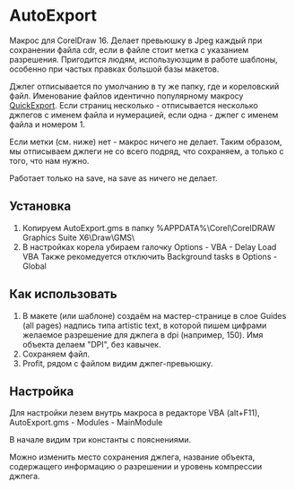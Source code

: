 # AutoExport
Макрос для CorelDraw 16. Делает превьюшку в Jpeg каждый при сохранении файла cdr, если в файле стоит метка с указанием разрешения.
Пригодится людям, используюзщим в работе шаблоны, особенно при частых правках большой базы макетов.

Джпег отписывается по умолчанию в ту же папку, где и кореловский файл.
Именование файлов идентично популярному макросу [QuickExport](https://github.com/cdrpro-macros/quick-export).
Если страниц несколько - отписывается несколько джпегов с именем файла и нумерацией, если одна - джпег с именем файла и номером 1.

Если метки (см. ниже) нет - макрос ничего не делает.
Таким образом, мы отписываем джпеги не со всего подряд, что сохраняем, а только с того, что нам нужно.

Работает только на save, на save as ничего не делает.

## Установка
1. Копируем AutoExport.gms в папку %APPDATA%\Corel\CorelDRAW Graphics Suite X6\Draw\GMS\
2. В настройках корела убираем галочку Options - VBA - Delay Load VBA
Также рекомедуется отключить Background tasks в Options - Global

## Как использовать
1. В макете (или шаблоне) создаём на мастер-странице в слое Guides (all pages) надпись типа artistic text,
в которой пишем цифрами желаемое разрешение для джпега в dpi (например, 150). Имя объекта делаем "DPI", без кавычек.
2. Сохраняем файл.
3. Profit, рядом с файлом видим джпег-превьюшку.

## Настройка
Для настройки лезем внутрь макроса в редакторе VBA (alt+F11), AutoExport.gms - Modules - MainModule

В начале видим три константы с пояснениями.

Можно изменить место сохранения джпега, название объекта, содержащего информацию о разрешении и уровень компрессии джпега.
